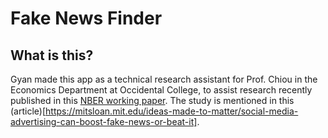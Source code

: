 # Fake News Finder

## What is this?
Gyan made this app as a technical research assistant for Prof. Chiou in the Economics Department at Occidental College, to assist research recently published in this [NBER working paper](https://www.nber.org/papers/w25223). The study is mentioned in this (article)[https://mitsloan.mit.edu/ideas-made-to-matter/social-media-advertising-can-boost-fake-news-or-beat-it].
